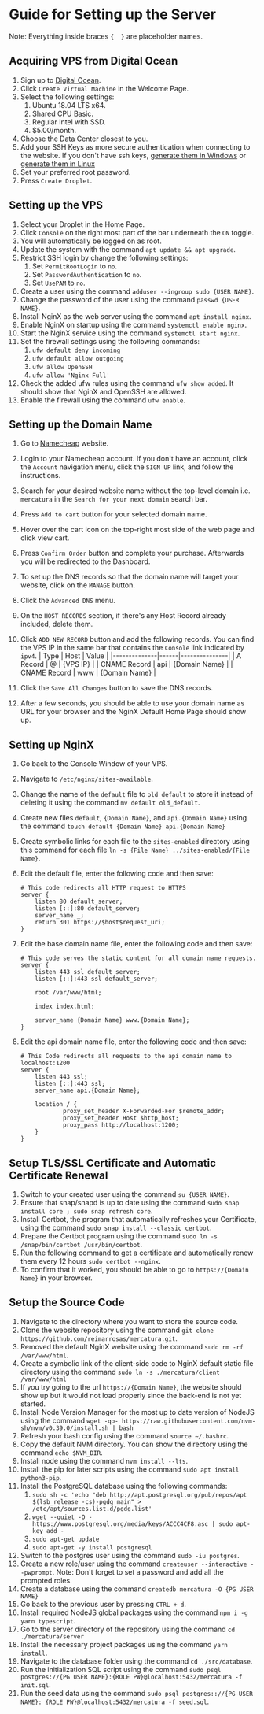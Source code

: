 # Guide for Setting up the Server

Note: Everything inside braces `{  }` are placeholder names.

## Acquiring VPS from Digital Ocean

1. Sign up to [Digital Ocean](https://cloud.digitalocean.com/registrations/new).
2. Click `Create Virtual Machine` in the Welcome Page.
3. Select the following settings:
    1. Ubuntu 18.04 LTS x64.
    2. Shared CPU Basic.
    3. Regular Intel with SSD.
    4. $5.00/month.
4. Choose the Data Center closest to you.
5. Add your SSH Keys as more secure authentication when connecting to the
   website. If you don't have ssh keys, [generate them in Windows](https://phoenixnap.com/kb/generate-ssh-key-windows-10)
   or [generate them in Linux](https://docs.github.com/en/authentication/connecting-to-github-with-ssh/generating-a-new-ssh-key-and-adding-it-to-the-ssh-agent)
6. Set your preferred root password.
7. Press `Create Droplet`.

## Setting up the VPS

1. Select your Droplet in the Home Page.
2. Click `Console` on the right most part of the bar underneath the `ON` toggle.
3. You will automatically be logged on as root.
4. Update the system with the command `apt update && apt upgrade`.
5. Restrict SSH login by change the following settings:
    1. Set `PermitRootLogin` to `no`.
    2. Set `PasswordAuthentication` to `no`.
    3. Set `UsePAM` to `no`.
6. Create a user using the command `adduser --ingroup sudo {USER NAME}`.
7. Change the password of the user  using the command `passwd {USER NAME}`.
8. Install NginX as the web server using the command `apt install nginx`.
9. Enable NginX on startup using the command `systemctl enable nginx`.
10. Start the NginX service using the command `systemctl start nginx`.
11. Set the firewall settings using the following commands:
    1. `ufw default deny incoming`
    2. `ufw default allow outgoing`
    3. `ufw allow OpenSSH`
    4. `ufw allow 'Nginx Full'`
12. Check the added ufw rules using the command `ufw show added`. It should show
    that NginX and OpenSSH are allowed.
13. Enable the firewall using the command `ufw enable`.

## Setting up the Domain Name

1. Go to [Namecheap](https://www.namecheap.com) website.
2. Login to your Namecheap account. If you don't have an account, click the
   `Account` navigation menu, click the `SIGN UP` link, and follow the
   instructions.
3. Search for your desired website name without the top-level domain i.e.
   `mercatura` in the `Search for your next domain` search bar.
4. Press `Add to cart` button for your selected domain name.
5. Hover over the cart icon on the top-right most side of the web page and click
   view cart.
6. Press `Confirm Order` button and complete your purchase. Afterwards you will
   be redirected to the Dashboard.
7. To set up the DNS records so that the domain name will target your
   website, click on the `MANAGE` button.
8. Click the `Advanced DNS` menu.
9. On the `HOST RECORDS` section, if there's any Host Record already included,
   delete them.
10. Click `ADD NEW RECORD` button and add the following records. You can find
    the VPS IP in the same bar that contains the `Console` link indicated by
    `ipv4`.
    | Type         | Host | Value         |
    |--------------|------|---------------|
    | A Record     | @    | {VPS IP}      |
    | CNAME Record | api  | {Domain Name} |
    | CNAME Record | www  | {Domain Name} |

11. Click the `Save All Changes` button to save the DNS records.
12. After a few seconds, you should be able to use your domain name as URL for
    your browser and the NginX Default Home Page should show up.

## Setting up NginX

1. Go back to the Console Window of your VPS.
2. Navigate to `/etc/nginx/sites-available`.
3. Change the name of the `default` file to `old_default` to store it instead of
   deleting it using the command `mv default old_default`.
4. Create new files `default`, `{Domain Name}`, and `api.{Domain Name}` using
   the command `touch default {Domain Name} api.{Domain Name}`
5. Create symbolic links for each file to the `sites-enabled` directory using
   this command for each file `ln -s {File Name} ../sites-enabled/{File Name}`.
6. Edit the default file, enter the following code and then save:

    ```nginx
    # This code redirects all HTTP request to HTTPS
    server {
        listen 80 default_server;
        listen [::]:80 default_server;
        server_name _;
        return 301 https://$host$request_uri;
    }
    ```

7. Edit the base domain name file, enter the following code and then save:

    ```nginx
    # This code serves the static content for all domain name requests.
    server {
        listen 443 ssl default_server;
        listen [::]:443 ssl default_server;

        root /var/www/html;

        index index.html;

        server_name {Domain Name} www.{Domain Name};
    }
    ```

8. Edit the api domain name file, enter the following code and then save:

    ```nginx
    # This Code redirects all requests to the api domain name to localhost:1200
    server {
        listen 443 ssl;
        listen [::]:443 ssl;
        server_name api.{Domain Name};

        location / {
                proxy_set_header X-Forwarded-For $remote_addr;
                proxy_set_header Host $http_host;
                proxy_pass http://localhost:1200;
        }
    }
    ```

## Setup TLS/SSL Certificate and Automatic Certificate Renewal

1. Switch to your created user using the command `su {USER NAME}`.
2. Ensure that snap/snapd is up to date using the command `sudo snap install
   core ; sudo snap refresh core`.
3. Install Certbot, the program that automatically refreshes your Certificate,
   using the command `sudo snap install --classic certbot`.
4. Prepare the Certbot program using the command `sudo ln -s /snap/bin/certbot
   /usr/bin/certbot`.
5. Run the following command to get a certificate and automatically renew them
   every 12 hours `sudo certbot --nginx`.
6. To confirm that it worked, you should be able to go to `https://{Domain Name}`
   in your browser.

## Setup the Source Code

1. Navigate to the directory where you want to store the source code.
2. Clone the website repository using the command `git clone https://github.com/reimarrosas/mercatura.git`.
3. Removed the default NginX website using the command `sudo rm -rf /var/www/html`.
4. Create a symbolic link of the client-side code to NginX default static file
   directory using the command `sudo ln -s ./mercatura/client /var/www/html`
5. If you try going to the url `https://{Domain Name}`, the website should show
   up but it would not load properly since the back-end is not yet started.
6. Install Node Version Manager for the most up to date version of NodeJS using
   the command `wget -qo- https://raw.githubusercontent.com/nvm-sh/nvm/v0.39.0/install.sh
   | bash`
7. Refresh your bash config using the command `source ~/.bashrc`.
8. Copy the default NVM directory. You can show the directory using the command
   `echo $NVM_DIR`.
9. Install node using the command `nvm install --lts`.
10. Install the pip for later scripts using the command `sudo apt install
    python3-pip`.
11. Install the PostgreSQL database using the following commands:
    1. `sudo sh -c 'echo "deb http://apt.postgresql.org/pub/repos/apt
       $(lsb_release -cs)-pgdg main" > /etc/apt/sources.list.d/pgdg.list'`
    2. `wget --quiet -O - https://www.postgresql.org/media/keys/ACCC4CF8.asc
       | sudo apt-key add -`
    3. `sudo apt-get update`
    4. `sudo apt-get -y install postgresql`
12. Switch to the postgres user using the command `sudo -iu postgres`.
13. Create a new role/user using the command `createuser --interactive
    --pwprompt`. Note: Don't forget to set a password and add all the prompted roles.
14. Create a database using the command `createdb mercatura -O {PG USER NAME}`
15. Go back to the previous user by pressing `CTRL + d`.
16. Install required NodeJS global packages using the command `npm i -g yarn
   typescript`.
17. Go to the server directory of the repository using the command `cd
    ./mercatura/server`
18. Install the necessary project packages using the command `yarn install`.
19. Navigate to the database folder using the command `cd ./src/database`.
20. Run the initialization SQL script using the command
    `sudo psql postgres://{PG USER NAME}:{ROLE PW}@localhost:5432/mercatura -f
    init.sql`.
21. Run the seed data using the command
    `sudo psql postgres:://{PG USER NAME}: {ROLE PW}@localhost:5432/mercatura -f
    seed.sql`.
